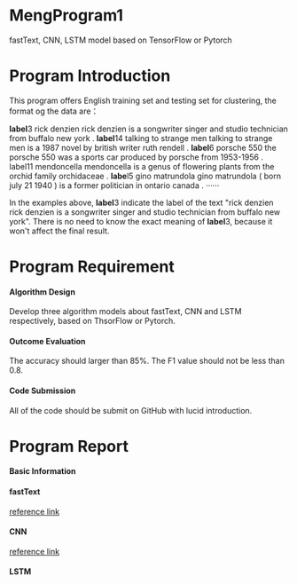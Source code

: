 # MengProgram1
fastText, CNN, LSTM model based on TensorFlow or Pytorch

# Program Introduction
This program offers English training set and testing set for clustering, the format og the data are：

**label**3 rick denzien rick denzien is a songwriter singer and studio technician from buffalo new york .
**label**14 talking to strange men talking to strange men is a 1987 novel by british writer ruth rendell .
**label**6 porsche 550 the porsche 550 was a sports car produced by porsche from 1953-1956 . label11 mendoncella mendoncella is a genus of flowering plants from the orchid family orchidaceae .
**labe**l5 gino matrundola gino matrundola ( born july 21 1940 ) is a former politician in ontario canada .
······

In the examples above, **label**3 indicate the label of the text "rick denzien rick denzien is a songwriter singer and studio technician from buffalo new york". There is no need to know the exact meaning of **label**3, because it won't affect the final result.

# Program Requirement
#### Algorithm Design
Develop three algorithm models about fastText, CNN and LSTM respectively, based on ThsorFlow or Pytorch.

#### Outcome Evaluation
The accuracy should larger than 85%.
The F1 value should not be less than 0.8.

#### Code Submission
All of the code should be submit on GitHub with lucid introduction.

# Program Report

#### Basic Information


#### fastText
[reference link](https://github.com/facebookresearch/fastText)


#### CNN
[reference link](https://github.com/gaussic/text-classification-cnn-rnn)


#### LSTM


